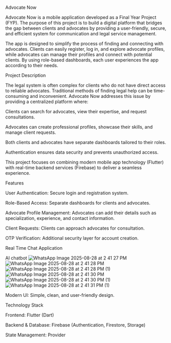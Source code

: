 Advocate Now

Advocate Now is a mobile application developed as a Final Year Project (FYP). The purpose of this project is to build a digital platform that bridges the gap between clients and advocates by providing a user-friendly, secure, and efficient system for communication and legal service management.

The app is designed to simplify the process of finding and connecting with advocates. Clients can easily register, log in, and explore advocate profiles, while advocates can manage their profiles and connect with potential clients. By using role-based dashboards, each user experiences the app according to their needs.

Project Description

The legal system is often complex for clients who do not have direct access to reliable advocates. Traditional methods of finding legal help can be time-consuming and inconvenient. Advocate Now addresses this issue by providing a centralized platform where:

Clients can search for advocates, view their expertise, and request consultations.

Advocates can create professional profiles, showcase their skills, and manage client requests.

Both clients and advocates have separate dashboards tailored to their roles.

Authentication ensures data security and prevents unauthorized access.

This project focuses on combining modern mobile app technology (Flutter) with real-time backend services (Firebase) to deliver a seamless experience.

Features

User Authentication: Secure login and registration system.

Role-Based Access: Separate dashboards for clients and advocates.

Advocate Profile Management: Advocates can add their details such as specialization, experience, and contact information.

Client Requests: Clients can approach advocates for consultation.

OTP Verification: Additional security layer for account creation.

Real Time Chat Application

AI chatbot ![WhatsApp Image 2025-08-28 at 2 41 27 PM](https://github.com/user-attachments/assets/92871ed5-f0bd-4c88-978b-ce73be37ac95)
![WhatsApp Image 2025-08-28 at 2 41 28 PM](https://github.com/user-attachments/assets/a43cd588-753c-4d05-8d05-7e4175335e44)
![WhatsApp Image 2025-08-28 at 2 41 28 PM (1)](https://github.com/user-attachments/assets/65f6f6e6-7d24-4e1e-bbaf-2a8c703a9e95)
![WhatsApp Image 2025-08-28 at 2 41 30 PM](https://github.com/user-attachments/assets/7b46f961-8539-4adc-98b3-803521a6b751)
![WhatsApp Image 2025-08-28 at 2 41 30 PM (1)](https://github.com/user-attachments/assets/7fa8d3ae-7498-488e-881b-38221b819e41)
![WhatsApp Image 2025-08-28 at 2 41 31 PM (1)](https://github.com/user-attachments/assets/ee58aceb-8872-4d16-80c7-4bec570de676)


Modern UI: Simple, clean, and user-friendly design.

Technology Stack

Frontend: Flutter (Dart)

Backend & Database: Firebase (Authentication, Firestore, Storage)

State Management: Provider
